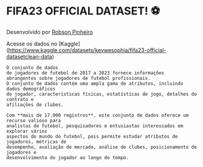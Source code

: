 # FIFA23 OFFICIAL DATASET! ⚽️

Desenvolvido por [Robson Pinheiro](https://www.linkedin.com/in/robsonrogerio/)

Acesse os dados no [Kaggle] (https://www.kaggle.com/datasets/kevwesophia/fifa23-official-datasetclean-data)

    O conjunto de dados
    de jogadores de futebol de 2017 a 2023 fornece informações 
    abrangentes sobre jogadores de futebol profissionais.
    O conjunto de dados contém uma ampla gama de atributos, incluindo dados demográficos 
    do jogador, características físicas, estatísticas de jogo, detalhes do contrato e 
    afiliações de clubes. 
    
    Com **mais de 17.000 registros**, este conjunto de dados oferece um recurso valioso para 
    analistas de futebol, pesquisadores e entusiastas interessados em explorar vários 
    aspectos do mundo do futebol, pois permite estudar atributos de jogadores, métricas de 
    desempenho, avaliação de mercado, análise de clubes, posicionamento de jogadores e 
    desenvolvimento do jogador ao longo do tempo.